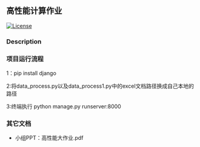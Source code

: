 ## 高性能计算作业  

[![License](https://img.shields.io/badge/license-BSD-blue.svg)](LICENSE)

### Description


### 项目运行流程

1：pip install django

2:将data_process.py以及data_process1.py中的excel文档路径换成自己本地的路径

3:终端执行 python manage.py runserver:8000 

### 其它文档

* 小组PPT：高性能大作业.pdf

